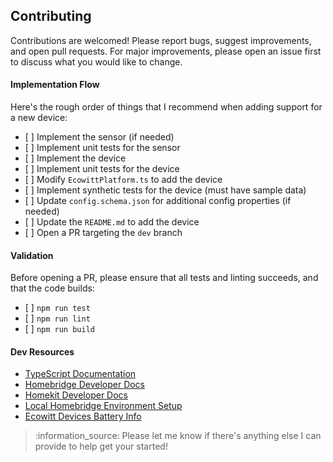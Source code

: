 ## Contributing

Contributions are welcomed! Please report bugs, suggest improvements, and open pull requests. For major improvements, please open an issue first to discuss what you would like to change.

#### Implementation Flow

Here's the rough order of things that I recommend when adding support for a new device:

* \[ ] Implement the sensor (if needed)
* \[ ] Implement unit tests for the sensor
* \[ ] Implement the device
* \[ ] Implement unit tests for the device
* \[ ] Modify `EcowittPlatform.ts` to add the device
* \[ ] Implement synthetic tests for the device (must have sample data)
* \[ ] Update `config.schema.json` for additional config properties (if needed)
* \[ ] Update the `README.md` to add the device
* \[ ] Open a PR targeting the `dev` branch

#### Validation

Before opening a PR, please ensure that all tests and linting succeeds, and that the code builds:

* \[ ] `npm run test`
* \[ ] `npm run lint`
* \[ ] `npm run build`

#### Dev Resources

* [TypeScript Documentation](https://www.typescriptlang.org/docs/)
* [Homebridge Developer Docs](https://developers.homebridge.io/#/)
* [Homekit Developer Docs](https://developer.apple.com/documentation/homekit/)
* [Local Homebridge Environment Setup](https://github.com/homebridge/homebridge?tab=readme-ov-file#plugin-development)
* [Ecowitt Devices Battery Info](https://github.com/gjr80/weewx-gw1000/wiki/Sensor-battery-states)

> :information\_source: Please let me know if there's anything else I can provide to help get your started!
